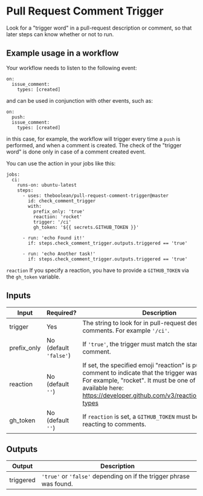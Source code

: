 # Pull Request Comment Trigger

Look for a "trigger word" in a pull-request description or comment, so that later steps can know whether or not to run.

<!-- TODO release workflow-preprocessor This is most useful in tandem with [workflow-preprocessor], so that you don't have to be writing a ton of `if`s all down the line. -->

## Example usage in a workflow

Your workflow needs to listen to the following event:
```
on:
  issue_comment:
    types: [created]
```

and can be used in conjunction with other events, such as:
```
on:
  push:
  issue_comment:
    types: [created]
```
in this case, for example, the workflow will trigger every time a `push` is performed, and when a comment is created. The check of the "trigger word" is done only in case of a comment created event.

You can use the action in your jobs like this:

```
jobs:
  ci:
    runs-on: ubuntu-latest
    steps:
      - uses: theboolean/pull-request-comment-trigger@master
        id: check_comment_trigger
        with:
          prefix_only: 'true'
          reaction: 'rocket'
          trigger: '/ci'
          gh_token: '${{ secrets.GITHUB_TOKEN }}'

      - run: 'echo Found it!'
        if: steps.check_comment_trigger.outputs.triggered == 'true'

      - run: 'echo Another task!'
        if: steps.check_comment_trigger.outputs.triggered == 'true'
```

`reaction` 
If you specify a reaction, you have to provide a `GITHUB_TOKEN` via the `gh_token` variable.

## Inputs

| Input | Required? | Description |
| ----- | --------- | ----------- |
| trigger | Yes | The string to look for in pull-request descriptions and comments. For example `'/ci'`. |
| prefix_only | No (default `'false'`) | If `'true'`, the trigger must match the start of the comment. |
| reaction | No (default `''`) | If set, the specified emoji "reaction" is put on the comment to indicate that the trigger was detected. For example, "rocket". It must be one of the values available here: https://developer.github.com/v3/reactions/#reaction-types |
| gh_token | No (default `''`) | If `reaction` is set, a `GITHUB_TOKEN` must be set to allow reacting to comments. |


## Outputs

| Output | Description |
| ------ | ----------- |
| triggered | `'true'` or `'false'` depending on if the trigger phrase was found. |
